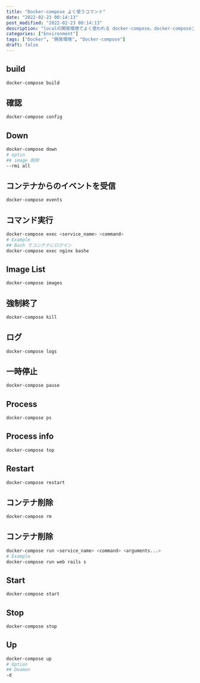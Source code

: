 ```yaml
---
title: "Docker-compose よく使うコマンド"
date: "2022-02-23 00:14:13"
post_modified: "2022-02-23 00:14:13"
description: "localの開発環境でよく使われる docker-compose。docker-composeコマンドのカンニング用"
categories: ["Environment"]
tags: ["Docker", "開発環境", "Docker-compose"]
draft: false
---
```


## build

```bash
docker-compose build
```

## 確認

```bash
docker-compose config
```

## Down

```bash
docker-compose down
# optin
## image 削除
--rmi all
```

## コンテナからのイベントを受信

```bash
docker-compose events
```

## コマンド実行

```bash
docker-compose exec <service_name> <command>
# Example
## Bash でコンテナにログイン
docker-compose exec nginx bashe
```

## Image List

```bash
docker-compose images
```

## 強制終了

```bash
docker-compose kill
```

## ログ

```bash
docker-compose logs
```

## 一時停止

```bash
docker-compose pause
```

## Process

```bash
docker-compose ps
```

## Process info

```bash
docker-compose top
```

## Restart

```bash
docker-compose restart
```

## コンテナ削除

```bash
docker-compose rm
```

## コンテナ削除

```bash
docker-compose run <service_name> <command> <arguments...>
# Example
docker-compose run web rails s
```

## Start

```bash
docker-compose start
```

## Stop

```bash
docker-compose stop
```

## Up

```bash
docker-compose up
# Option
## Deamon
-d
```
